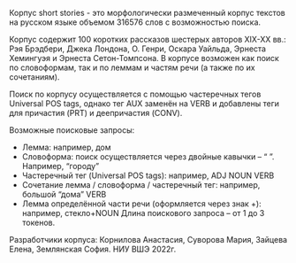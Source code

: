 Корпус short stories - это морфологически размеченный корпус текстов на русском языке объемом 316576 слов с возможностью поиска.

Корпус содержит 100 коротких рассказов шестерых авторов XIX-XX вв.: Рэя Брэдбери, Джека Лондона, О. Генри, Оскара Уайльда, Эрнеста Хемингуэя и Эрнеста Сетон-Томпсона.
В корпусе возможен как поиск по словоформам, так и по леммам и частям речи (а также по их сочетаниям). 

Поиск по корпусу осуществляется с помощью частеречных тегов Universal POS tags, однако тег AUX заменён на VERB и добавлены теги для причастия (PRT) и деепричастия (CONV). 

Возможные поисковые запросы:
- Лемма: например, дом
- Словоформа: поиск осуществляется через двойные кавычки – “ ”. Например, “городу”
- Частеречный тег (Universal POS tags): например, ADJ NOUN VERB
- Сочетание лемма / словоформа / частеречный тег: например, большой “дома” VERB
- Лемма определённой части речи (оформляется через знак +): например, стекло+NOUN
Длина поискового запроса – от 1 до 3 токенов.

Разработчики корпуса: Корнилова Анастасия, Суворова Мария, Зайцева Елена, Землянская София. 
НИУ ВШЭ 2022г.
